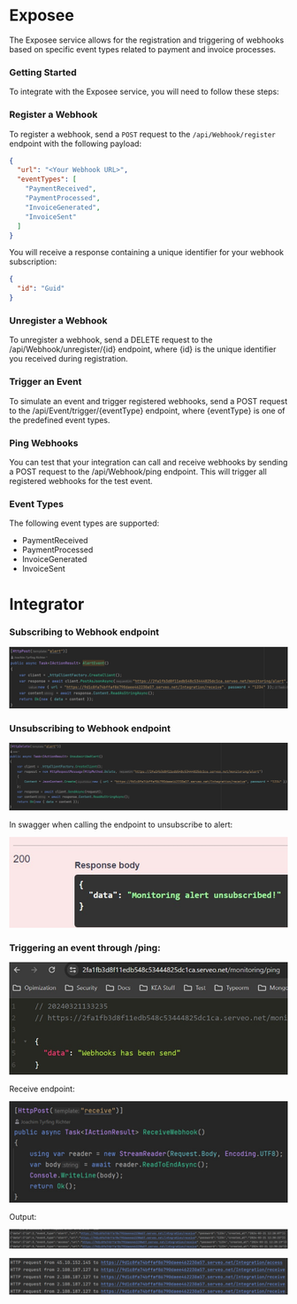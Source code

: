 # Exposee

The Exposee service allows for the registration and triggering of webhooks based on specific event types related to payment and invoice processes.

### Getting Started

To integrate with the Exposee service, you will need to follow these steps:

### Register a Webhook

To register a webhook, send a `POST` request to the `/api/Webhook/register` endpoint with the following payload:

```json
{
  "url": "<Your Webhook URL>",
  "eventTypes": [
    "PaymentReceived",
    "PaymentProcessed",
    "InvoiceGenerated",
    "InvoiceSent"
  ]
}
```

You will receive a response containing a unique identifier for your webhook subscription:
```json
{
  "id": "Guid"
}
```

### Unregister a Webhook
To unregister a webhook, send a DELETE request to the /api/Webhook/unregister/{id} endpoint, where {id} is the unique identifier you received during registration.

### Trigger an Event
To simulate an event and trigger registered webhooks, send a POST request to the /api/Event/trigger/{eventType} endpoint, where {eventType} is one of the predefined event types.

### Ping Webhooks
You can test that your integration can call and receive webhooks by sending a POST request to the /api/Webhook/ping endpoint. This will trigger all registered webhooks for the test event.

### Event Types
The following event types are supported:
* PaymentReceived
* PaymentProcessed
* InvoiceGenerated
* InvoiceSent

# Integrator

### Subscribing to Webhook endpoint
![Webhook image](./images/Subscribe-alert.jpg)

### Unsubscribing to Webhook endpoint
![Webhook image](./images/Unsubscribe-alert.jpg)

In swagger when calling the endpoint to unsubscribe to alert:

![Webhook image](./images/Unsubscribe-alert-success.jpg)

### Triggering an event through /ping:
![Ping image](./images/Ping-success.jpg)

Receive endpoint:

![Receive image](./images/Receive-endpoint.jpg)

Output:

![Output image](./images/Ping-response.jpg)

![Output image](./images/http-requests.jpg)